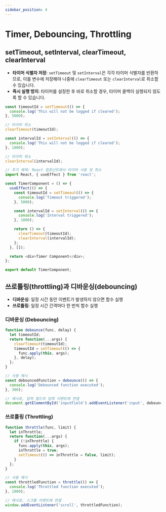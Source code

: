 ```yaml
---
sidebar_position: 4
---
```


# Timer, Debouncing, Throttling  


## setTimeout, setInterval, clearTimeout, clearInterval

- **타이머 식별자 저장**: `setTimeout` 및 `setInterval`은 각각 타이머 식별자를 반환하므로, 이를 변수에 저장해야 나중에 `clearTimeout` 또는 `clearInterval`로 취소할 수 있습니다.
- **즉시 실행 방지**: 타이머를 설정한 후 바로 취소할 경우, 타이머 콜백이 실행되지 않도록 할 수 있습니다.

```javascript
const timeoutId = setTimeout(() => {
  console.log('This will not be logged if cleared');
}, 5000);

// 타이머 취소
clearTimeout(timeoutId);
```

```javascript
const intervalId = setInterval(() => {
  console.log('This will not be logged if cleared');
}, 1000);

// 타이머 취소
clearInterval(intervalId);
```

```javascript
// 추가 예제: React 컴포넌트에서 타이머 사용 및 취소
import React, { useEffect } from 'react';

const TimerComponent = () => {
  useEffect(() => {
    const timeoutId = setTimeout(() => {
      console.log('Timeout triggered');
    }, 5000);

    const intervalId = setInterval(() => {
      console.log('Interval triggered');
    }, 1000);

    return () => {
      clearTimeout(timeoutId);
      clearInterval(intervalId);
    };
  }, []);

  return <div>Timer Component</div>;
};

export default TimerComponent;
```

## 쓰로틀링(throttling)과 디바운싱(debouncing)

- **디바운싱**: 일정 시간 동안 이벤트가 발생하지 않으면 함수 실행
- **쓰로틀링**: 일정 시간 간격마다 한 번씩 함수 실행

### 디바운싱 (Debouncing)

```javascript
function debounce(func, delay) {
  let timeoutId;
  return function(...args) {
    clearTimeout(timeoutId);
    timeoutId = setTimeout(() => {
      func.apply(this, args);
    }, delay);
  };
}

// 사용 예시
const debouncedFunction = debounce(() => {
  console.log('Debounced function executed');
}, 300);

// 예시로, 입력 필드의 입력 이벤트에 연결
document.getElementById('inputField').addEventListener('input', debouncedFunction);
```

### 쓰로틀링 (Throttling)

```javascript
function throttle(func, limit) {
  let inThrottle;
  return function(...args) {
    if (!inThrottle) {
      func.apply(this, args);
      inThrottle = true;
      setTimeout(() => inThrottle = false, limit);
    }
  };
}

// 사용 예시
const throttledFunction = throttle(() => {
  console.log('Throttled function executed');
}, 1000);

// 예시로, 스크롤 이벤트에 연결
window.addEventListener('scroll', throttledFunction);
```
